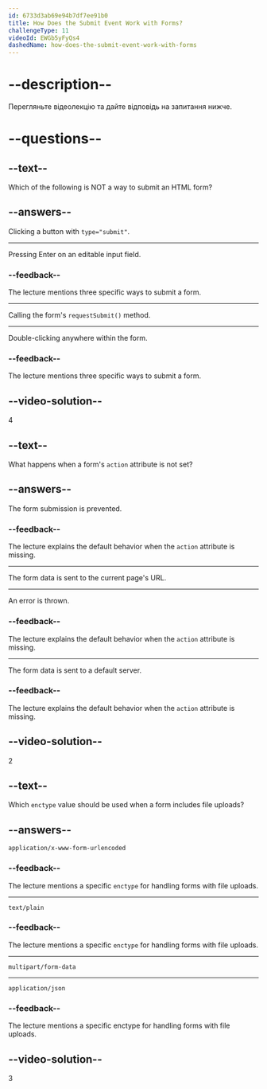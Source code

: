 ```yaml
---
id: 6733d3ab69e94b7df7ee91b0
title: How Does the Submit Event Work with Forms?
challengeType: 11
videoId: EWGb5yFyQs4
dashedName: how-does-the-submit-event-work-with-forms
---
```


# --description--

Перегляньте відеолекцію та дайте відповідь на запитання нижче.

# --questions--

## --text--

Which of the following is NOT a way to submit an HTML form?

## --answers--

Clicking a button with `type="submit"`.

---

Pressing Enter on an editable input field.

### --feedback--

The lecture mentions three specific ways to submit a form.

---

Calling the form's `requestSubmit()` method.

---

Double-clicking anywhere within the form.

### --feedback--

The lecture mentions three specific ways to submit a form.

## --video-solution--

4

## --text--

What happens when a form's `action` attribute is not set?

## --answers--

The form submission is prevented.

### --feedback--

The lecture explains the default behavior when the `action` attribute is missing.

---

The form data is sent to the current page's URL.

---

An error is thrown.

### --feedback--

The lecture explains the default behavior when the `action` attribute is missing.

---

The form data is sent to a default server.

### --feedback--

The lecture explains the default behavior when the `action` attribute is missing.

## --video-solution--

2

## --text--

Which `enctype` value should be used when a form includes file uploads?

## --answers--

`application/x-www-form-urlencoded`

### --feedback--

The lecture mentions a specific `enctype` for handling forms with file uploads.

---

`text/plain`

### --feedback--

The lecture mentions a specific `enctype` for handling forms with file uploads.

---

`multipart/form-data`

---

`application/json`

### --feedback--

The lecture mentions a specific enctype for handling forms with file uploads.

## --video-solution--

3
